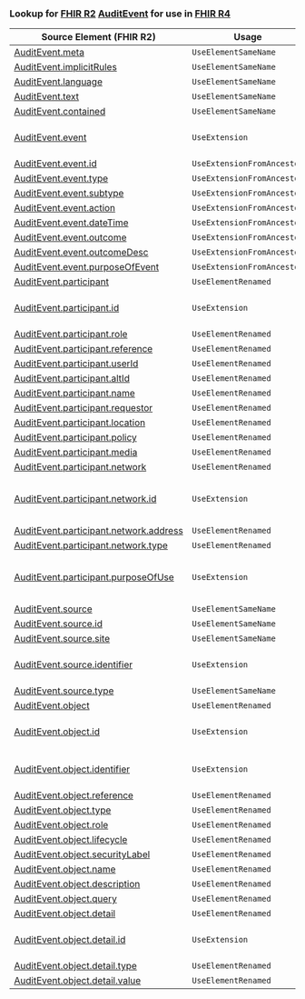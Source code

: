 ### Lookup for [FHIR R2](https://hl7.org/fhir/DSTU2/) [AuditEvent](https://hl7.org/fhir/DSTU2/AuditEvent.html) for use in [FHIR R4](https://hl7.org/fhir/R4/)

| Source Element (FHIR R2) | Usage | Target |
| -------------- | ----- | ------ |
| [AuditEvent.meta](https://hl7.org/fhir/DSTU2/AuditEvent.html#resource) | `UseElementSameName` | [AuditEvent.meta](https://hl7.org/fhir/R4/AuditEvent.html#resource) |
| [AuditEvent.implicitRules](https://hl7.org/fhir/DSTU2/AuditEvent.html#resource) | `UseElementSameName` | [AuditEvent.implicitRules](https://hl7.org/fhir/R4/AuditEvent.html#resource) |
| [AuditEvent.language](https://hl7.org/fhir/DSTU2/AuditEvent.html#resource) | `UseElementSameName` | [AuditEvent.language](https://hl7.org/fhir/R4/AuditEvent.html#resource) |
| [AuditEvent.text](https://hl7.org/fhir/DSTU2/AuditEvent.html#resource) | `UseElementSameName` | [AuditEvent.text](https://hl7.org/fhir/R4/AuditEvent.html#resource) |
| [AuditEvent.contained](https://hl7.org/fhir/DSTU2/AuditEvent.html#resource) | `UseElementSameName` | [AuditEvent.contained](https://hl7.org/fhir/R4/AuditEvent.html#resource) |
| [AuditEvent.event](https://hl7.org/fhir/DSTU2/AuditEvent.html#resource) | `UseExtension` | [http://hl7.org/fhir/1.0/StructureDefinition/extension-AuditEvent.event](StructureDefinition-ext-R2-AuditEvent.event.html) |
| [AuditEvent.event.id](https://hl7.org/fhir/DSTU2/AuditEvent.html#resource) | `UseExtensionFromAncestor` | - |
| [AuditEvent.event.type](https://hl7.org/fhir/DSTU2/AuditEvent.html#resource) | `UseExtensionFromAncestor` | - |
| [AuditEvent.event.subtype](https://hl7.org/fhir/DSTU2/AuditEvent.html#resource) | `UseExtensionFromAncestor` | - |
| [AuditEvent.event.action](https://hl7.org/fhir/DSTU2/AuditEvent.html#resource) | `UseExtensionFromAncestor` | - |
| [AuditEvent.event.dateTime](https://hl7.org/fhir/DSTU2/AuditEvent.html#resource) | `UseExtensionFromAncestor` | - |
| [AuditEvent.event.outcome](https://hl7.org/fhir/DSTU2/AuditEvent.html#resource) | `UseExtensionFromAncestor` | - |
| [AuditEvent.event.outcomeDesc](https://hl7.org/fhir/DSTU2/AuditEvent.html#resource) | `UseExtensionFromAncestor` | - |
| [AuditEvent.event.purposeOfEvent](https://hl7.org/fhir/DSTU2/AuditEvent.html#resource) | `UseExtensionFromAncestor` | - |
| [AuditEvent.participant](https://hl7.org/fhir/DSTU2/AuditEvent.html#resource) | `UseElementRenamed` | [AuditEvent.agent](https://hl7.org/fhir/R4/AuditEvent.html#resource) |
| [AuditEvent.participant.id](https://hl7.org/fhir/DSTU2/AuditEvent.html#resource) | `UseExtension` | [http://hl7.org/fhir/1.0/StructureDefinition/extension-AuditEvent.participant.id](StructureDefinition-ext-R2-AuditEvent.pa.id.html) |
| [AuditEvent.participant.role](https://hl7.org/fhir/DSTU2/AuditEvent.html#resource) | `UseElementRenamed` | [AuditEvent.agent.role](https://hl7.org/fhir/R4/AuditEvent.html#resource) |
| [AuditEvent.participant.reference](https://hl7.org/fhir/DSTU2/AuditEvent.html#resource) | `UseElementRenamed` | [AuditEvent.agent.who](https://hl7.org/fhir/R4/AuditEvent.html#resource) |
| [AuditEvent.participant.userId](https://hl7.org/fhir/DSTU2/AuditEvent.html#resource) | `UseElementRenamed` | [AuditEvent.agent.who](https://hl7.org/fhir/R4/AuditEvent.html#resource) |
| [AuditEvent.participant.altId](https://hl7.org/fhir/DSTU2/AuditEvent.html#resource) | `UseElementRenamed` | [AuditEvent.agent.altId](https://hl7.org/fhir/R4/AuditEvent.html#resource) |
| [AuditEvent.participant.name](https://hl7.org/fhir/DSTU2/AuditEvent.html#resource) | `UseElementRenamed` | [AuditEvent.agent.name](https://hl7.org/fhir/R4/AuditEvent.html#resource) |
| [AuditEvent.participant.requestor](https://hl7.org/fhir/DSTU2/AuditEvent.html#resource) | `UseElementRenamed` | [AuditEvent.agent.requestor](https://hl7.org/fhir/R4/AuditEvent.html#resource) |
| [AuditEvent.participant.location](https://hl7.org/fhir/DSTU2/AuditEvent.html#resource) | `UseElementRenamed` | [AuditEvent.agent.location](https://hl7.org/fhir/R4/AuditEvent.html#resource) |
| [AuditEvent.participant.policy](https://hl7.org/fhir/DSTU2/AuditEvent.html#resource) | `UseElementRenamed` | [AuditEvent.agent.policy](https://hl7.org/fhir/R4/AuditEvent.html#resource) |
| [AuditEvent.participant.media](https://hl7.org/fhir/DSTU2/AuditEvent.html#resource) | `UseElementRenamed` | [AuditEvent.agent.media](https://hl7.org/fhir/R4/AuditEvent.html#resource) |
| [AuditEvent.participant.network](https://hl7.org/fhir/DSTU2/AuditEvent.html#resource) | `UseElementRenamed` | [AuditEvent.agent.network](https://hl7.org/fhir/R4/AuditEvent.html#resource) |
| [AuditEvent.participant.network.id](https://hl7.org/fhir/DSTU2/AuditEvent.html#resource) | `UseExtension` | [http://hl7.org/fhir/1.0/StructureDefinition/extension-AuditEvent.participant.network.id](StructureDefinition-ext-R2-AuditEvent.pa.ne.id.html) |
| [AuditEvent.participant.network.address](https://hl7.org/fhir/DSTU2/AuditEvent.html#resource) | `UseElementRenamed` | [AuditEvent.agent.network.address](https://hl7.org/fhir/R4/AuditEvent.html#resource) |
| [AuditEvent.participant.network.type](https://hl7.org/fhir/DSTU2/AuditEvent.html#resource) | `UseElementRenamed` | [AuditEvent.agent.network.type](https://hl7.org/fhir/R4/AuditEvent.html#resource) |
| [AuditEvent.participant.purposeOfUse](https://hl7.org/fhir/DSTU2/AuditEvent.html#resource) | `UseExtension` | [http://hl7.org/fhir/1.0/StructureDefinition/extension-AuditEvent.participant.purposeOfUse](StructureDefinition-ext-R2-AuditEvent.pa.purposeOfUse.html) |
| [AuditEvent.source](https://hl7.org/fhir/DSTU2/AuditEvent.html#resource) | `UseElementSameName` | [AuditEvent.source](https://hl7.org/fhir/R4/AuditEvent.html#resource) |
| [AuditEvent.source.id](https://hl7.org/fhir/DSTU2/AuditEvent.html#resource) | `UseElementSameName` | [AuditEvent.source.id](https://hl7.org/fhir/R4/AuditEvent.html#resource) |
| [AuditEvent.source.site](https://hl7.org/fhir/DSTU2/AuditEvent.html#resource) | `UseElementSameName` | [AuditEvent.source.site](https://hl7.org/fhir/R4/AuditEvent.html#resource) |
| [AuditEvent.source.identifier](https://hl7.org/fhir/DSTU2/AuditEvent.html#resource) | `UseExtension` | [http://hl7.org/fhir/1.0/StructureDefinition/extension-AuditEvent.source.identifier](StructureDefinition-ext-R2-AuditEvent.so.identifier.html) |
| [AuditEvent.source.type](https://hl7.org/fhir/DSTU2/AuditEvent.html#resource) | `UseElementSameName` | [AuditEvent.source.type](https://hl7.org/fhir/R4/AuditEvent.html#resource) |
| [AuditEvent.object](https://hl7.org/fhir/DSTU2/AuditEvent.html#resource) | `UseElementRenamed` | [AuditEvent.entity](https://hl7.org/fhir/R4/AuditEvent.html#resource) |
| [AuditEvent.object.id](https://hl7.org/fhir/DSTU2/AuditEvent.html#resource) | `UseExtension` | [http://hl7.org/fhir/1.0/StructureDefinition/extension-AuditEvent.object.id](StructureDefinition-ext-R2-AuditEvent.ob.id.html) |
| [AuditEvent.object.identifier](https://hl7.org/fhir/DSTU2/AuditEvent.html#resource) | `UseExtension` | [http://hl7.org/fhir/1.0/StructureDefinition/extension-AuditEvent.object.identifier](StructureDefinition-ext-R2-AuditEvent.ob.identifier.html) |
| [AuditEvent.object.reference](https://hl7.org/fhir/DSTU2/AuditEvent.html#resource) | `UseElementRenamed` | [AuditEvent.entity.what](https://hl7.org/fhir/R4/AuditEvent.html#resource) |
| [AuditEvent.object.type](https://hl7.org/fhir/DSTU2/AuditEvent.html#resource) | `UseElementRenamed` | [AuditEvent.entity.type](https://hl7.org/fhir/R4/AuditEvent.html#resource) |
| [AuditEvent.object.role](https://hl7.org/fhir/DSTU2/AuditEvent.html#resource) | `UseElementRenamed` | [AuditEvent.entity.role](https://hl7.org/fhir/R4/AuditEvent.html#resource) |
| [AuditEvent.object.lifecycle](https://hl7.org/fhir/DSTU2/AuditEvent.html#resource) | `UseElementRenamed` | [AuditEvent.entity.lifecycle](https://hl7.org/fhir/R4/AuditEvent.html#resource) |
| [AuditEvent.object.securityLabel](https://hl7.org/fhir/DSTU2/AuditEvent.html#resource) | `UseElementRenamed` | [AuditEvent.entity.securityLabel](https://hl7.org/fhir/R4/AuditEvent.html#resource) |
| [AuditEvent.object.name](https://hl7.org/fhir/DSTU2/AuditEvent.html#resource) | `UseElementRenamed` | [AuditEvent.entity.name](https://hl7.org/fhir/R4/AuditEvent.html#resource) |
| [AuditEvent.object.description](https://hl7.org/fhir/DSTU2/AuditEvent.html#resource) | `UseElementRenamed` | [AuditEvent.entity.description](https://hl7.org/fhir/R4/AuditEvent.html#resource) |
| [AuditEvent.object.query](https://hl7.org/fhir/DSTU2/AuditEvent.html#resource) | `UseElementRenamed` | [AuditEvent.entity.query](https://hl7.org/fhir/R4/AuditEvent.html#resource) |
| [AuditEvent.object.detail](https://hl7.org/fhir/DSTU2/AuditEvent.html#resource) | `UseElementRenamed` | [AuditEvent.entity.detail](https://hl7.org/fhir/R4/AuditEvent.html#resource) |
| [AuditEvent.object.detail.id](https://hl7.org/fhir/DSTU2/AuditEvent.html#resource) | `UseExtension` | [http://hl7.org/fhir/1.0/StructureDefinition/extension-AuditEvent.object.detail.id](StructureDefinition-ext-R2-AuditEvent.ob.de.id.html) |
| [AuditEvent.object.detail.type](https://hl7.org/fhir/DSTU2/AuditEvent.html#resource) | `UseElementRenamed` | [AuditEvent.entity.detail.type](https://hl7.org/fhir/R4/AuditEvent.html#resource) |
| [AuditEvent.object.detail.value](https://hl7.org/fhir/DSTU2/AuditEvent.html#resource) | `UseElementRenamed` | [AuditEvent.entity.detail.value[x]](https://hl7.org/fhir/R4/AuditEvent.html#resource) |
